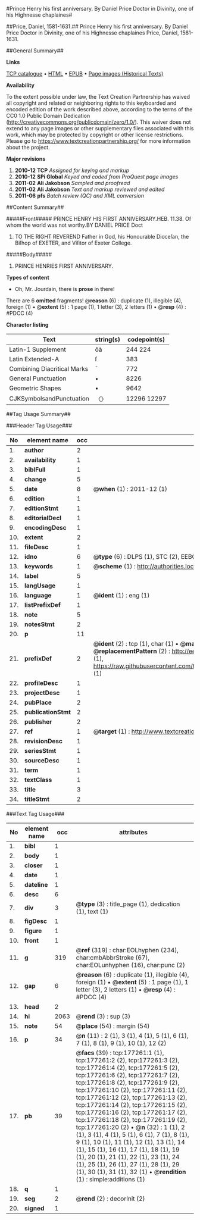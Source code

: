 #Prince Henry his first anniversary. By Daniel Price Doctor in Divinity, one of his Highnesse chaplaines#

##Price, Daniel, 1581-1631.##
Prince Henry his first anniversary. By Daniel Price Doctor in Divinity, one of his Highnesse chaplaines
Price, Daniel, 1581-1631.

##General Summary##

**Links**

[TCP catalogue](http://www.ota.ox.ac.uk/tcp/)  • 
[HTML](http://tei.it.ox.ac.uk/tcp/Texts-HTML/free/A10/A10053.html)  • 
[EPUB](http://tei.it.ox.ac.uk/tcp/Texts-EPUB/free/A10/A10053.epub) • 
[Page images (Historical Texts)](https://historicaltexts.jisc.ac.uk/eebo-99850428e)

**Availability**

To the extent possible under law, the Text Creation Partnership has waived all copyright and related or neighboring rights to this keyboarded and encoded edition of the work described above, according to the terms of the CC0 1.0 Public Domain Dedication (http://creativecommons.org/publicdomain/zero/1.0/). This waiver does not extend to any page images or other supplementary files associated with this work, which may be protected by copyright or other license restrictions. Please go to https://www.textcreationpartnership.org/ for more information about the project.

**Major revisions**

1. __2010-12__ __TCP__ *Assigned for keying and markup*
1. __2010-12__ __SPi Global__ *Keyed and coded from ProQuest page images*
1. __2011-02__ __Ali Jakobson__ *Sampled and proofread*
1. __2011-02__ __Ali Jakobson__ *Text and markup reviewed and edited*
1. __2011-06__ __pfs__ *Batch review (QC) and XML conversion*

##Content Summary##

#####Front#####
PRINCE HENRY HIS FIRST ANNIVERSARY.HEB. 11.38. Of whom the world was not worthy.BY DANIEL PRICE Doct
1. TO THE RIGHT REVEREND Father in God, his Honourable Dioceſan, the Biſhop of EXETER, and Viſitor of Exeter College.

#####Body#####

1. PRINCE HENRIES FIRST ANNIVERSARY.

**Types of content**

  * Oh, Mr. Jourdain, there is **prose** in there!

There are 6 **omitted** fragments! 
 @__reason__ (6) : duplicate (1), illegible (4), foreign (1)  •  @__extent__ (5) : 1 page (1), 1 letter (3), 2 letters (1)  •  @__resp__ (4) : #PDCC (4)

**Character listing**


|Text|string(s)|codepoint(s)|
|---|---|---|
|Latin-1 Supplement|ôà|244 224|
|Latin Extended-A|ſ|383|
|Combining             Diacritical Marks|̄|772|
|General Punctuation|•|8226|
|Geometric Shapes|▪|9642|
|CJKSymbolsandPunctuation|〈〉|12296 12297|

##Tag Usage Summary##

###Header Tag Usage###

|No|element name|occ|attributes|
|---|---|---|---|
|1.|__author__|2||
|2.|__availability__|1||
|3.|__biblFull__|1||
|4.|__change__|5||
|5.|__date__|8| @__when__ (1) : 2011-12 (1)|
|6.|__edition__|1||
|7.|__editionStmt__|1||
|8.|__editorialDecl__|1||
|9.|__encodingDesc__|1||
|10.|__extent__|2||
|11.|__fileDesc__|1||
|12.|__idno__|6| @__type__ (6) : DLPS (1), STC (2), EEBO-CITATION (1), PROQUEST (1), VID (1)|
|13.|__keywords__|1| @__scheme__ (1) : http://authorities.loc.gov/ (1)|
|14.|__label__|5||
|15.|__langUsage__|1||
|16.|__language__|1| @__ident__ (1) : eng (1)|
|17.|__listPrefixDef__|1||
|18.|__note__|5||
|19.|__notesStmt__|2||
|20.|__p__|11||
|21.|__prefixDef__|2| @__ident__ (2) : tcp (1), char (1)  •  @__matchPattern__ (2) : ([0-9\-]+):([0-9IVX]+) (1), (.+) (1)  •  @__replacementPattern__ (2) : http://eebo.chadwyck.com/downloadtiff?vid=$1&page=$2 (1), https://raw.githubusercontent.com/textcreationpartnership/Texts/master/tcpchars.xml#$1 (1)|
|22.|__profileDesc__|1||
|23.|__projectDesc__|1||
|24.|__pubPlace__|2||
|25.|__publicationStmt__|2||
|26.|__publisher__|2||
|27.|__ref__|1| @__target__ (1) : http://www.textcreationpartnership.org/docs/. (1)|
|28.|__revisionDesc__|1||
|29.|__seriesStmt__|1||
|30.|__sourceDesc__|1||
|31.|__term__|1||
|32.|__textClass__|1||
|33.|__title__|3||
|34.|__titleStmt__|2||


###Text Tag Usage###

|No|element name|occ|attributes|
|---|---|---|---|
|1.|__bibl__|1||
|2.|__body__|1||
|3.|__closer__|1||
|4.|__date__|1||
|5.|__dateline__|1||
|6.|__desc__|6||
|7.|__div__|3| @__type__ (3) : title_page (1), dedication (1), text (1)|
|8.|__figDesc__|1||
|9.|__figure__|1||
|10.|__front__|1||
|11.|__g__|319| @__ref__ (319) : char:EOLhyphen (234), char:cmbAbbrStroke (67), char:EOLunhyphen (16), char:punc (2)|
|12.|__gap__|6| @__reason__ (6) : duplicate (1), illegible (4), foreign (1)  •  @__extent__ (5) : 1 page (1), 1 letter (3), 2 letters (1)  •  @__resp__ (4) : #PDCC (4)|
|13.|__head__|2||
|14.|__hi__|2063| @__rend__ (3) : sup (3)|
|15.|__note__|54| @__place__ (54) : margin (54)|
|16.|__p__|34| @__n__ (11) : 2 (1), 3 (1), 4 (1), 5 (1), 6 (1), 7 (1), 8 (1), 9 (1), 10 (1), 12 (2)|
|17.|__pb__|39| @__facs__ (39) : tcp:177261:1 (1), tcp:177261:2 (2), tcp:177261:3 (2), tcp:177261:4 (2), tcp:177261:5 (2), tcp:177261:6 (2), tcp:177261:7 (2), tcp:177261:8 (2), tcp:177261:9 (2), tcp:177261:10 (2), tcp:177261:11 (2), tcp:177261:12 (2), tcp:177261:13 (2), tcp:177261:14 (2), tcp:177261:15 (2), tcp:177261:16 (2), tcp:177261:17 (2), tcp:177261:18 (2), tcp:177261:19 (2), tcp:177261:20 (2)  •  @__n__ (32) : 1 (1), 2 (1), 3 (1), 4 (1), 5 (1), 6 (1), 7 (1), 8 (1), 9 (1), 10 (1), 11 (1), 12 (1), 13 (1), 14 (1), 15 (1), 16 (1), 17 (1), 18 (1), 19 (1), 20 (1), 21 (1), 22 (1), 23 (1), 24 (1), 25 (1), 26 (1), 27 (1), 28 (1), 29 (1), 30 (1), 31 (1), 32 (1)  •  @__rendition__ (1) : simple:additions (1)|
|18.|__q__|1||
|19.|__seg__|2| @__rend__ (2) : decorInit (2)|
|20.|__signed__|1||
